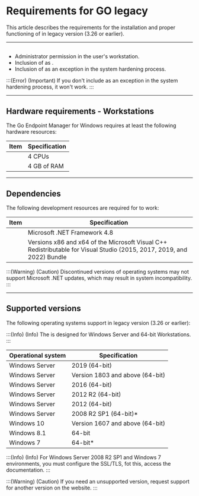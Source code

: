 # Requirements for GO legacy 

This article describes the requirements for the installation and proper functioning of  in legacy version (3.26 or earlier).

* * *

## 

* Administrator permission in the user's workstation.
* Inclusion of  as .
* Inclusion of  as an exception in the system hardening process.

:::(Error) (Important)
If you don't include  as an exception in the system hardening process, it won't work.
:::

* * *

## Hardware requirements - Workstations

The Go Endpoint Manager for Windows requires at least the following hardware resources:

| Item | Specification |
| --- | --- |
|  | 4 CPUs |
|  | 4 GB of RAM |

* * *

## Dependencies

The following development resources are required for  to work:
 
| Item | Specification |
| --- | --- |
|  | Microsoft .NET Framework 4.8 |
|  | Versions x86 and  x64 of the Microsoft Visual C++ Redistributable for Visual Studio (2015, 2017, 2019, and 2022) Bundle |

:::(Warning) (Caution)
Discontinued versions of operating systems may not support Microsoft .NET updates, which may result in system incompatibility.
:::

* * *

## Supported versions

The following operating systems support  in legacy version (3.26 or earlier):

:::(Info) (Info)
The  is designed for Windows Server and 64-bit Workstations.
:::

| Operational system | Specification |
| --- | --- |
| Windows Server  | 2019 (64-bit)|
| Windows Server  | Version 1803 and above (64-bit)|
| Windows Server  | 2016 (64-bit)|
| Windows Server | 2012 R2 (64-bit) |
| Windows Server  | 2012 (64-bit) |
| Windows Server  | 2008 R2 SP1 (64-bit)*|
| Windows 10 | Version 1607 and above (64-bit) |
| Windows 8.1 | 64-bit |
| Windows 7 | 64-bit* |

:::(Info) (Info)
For Windows Server 2008 R2 SP1 and Windows 7 environments, you must configure the SSL/TLS, fot this, access the  documentation.
:::

:::(Warning) (Caution)
If you need an unsupported version, request support for another version on the  website.
:::